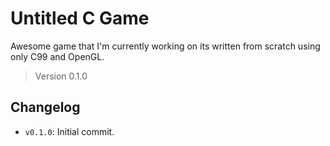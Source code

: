 # Untitled C Game

Awesome game that I'm currently working on its written from scratch using only C99 and OpenGL.

> Version 0.1.0

## Changelog

- `v0.1.0`: Initial commit.

